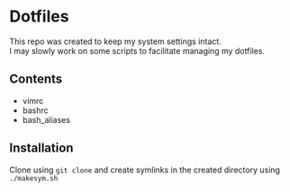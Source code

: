 # Dotfiles
This repo was created to keep my system settings intact.  
I may slowly work on some scripts to facilitate managing my dotfiles.  

## Contents
* vimrc
* bashrc
* bash_aliases

## Installation
Clone using `git clone` and create symlinks in the created directory using `./makesym.sh`

